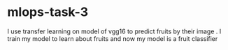 # mlops-task-3
I use transfer learning on model of vgg16 to predict fruits by their image .
I train my model to learn about fruits and now my model is a fruit classifier
